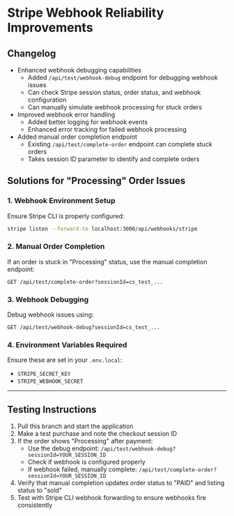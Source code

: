 # Stripe Webhook Reliability Improvements

## Changelog

- Enhanced webhook debugging capabilities
  - Added `/api/test/webhook-debug` endpoint for debugging webhook issues
  - Can check Stripe session status, order status, and webhook configuration
  - Can manually simulate webhook processing for stuck orders
- Improved webhook error handling
  - Added better logging for webhook events
  - Enhanced error tracking for failed webhook processing
- Added manual order completion endpoint
  - Existing `/api/test/complete-order` endpoint can complete stuck orders
  - Takes session ID parameter to identify and complete orders

## Solutions for "Processing" Order Issues

### 1. Webhook Environment Setup
Ensure Stripe CLI is properly configured:
```bash
stripe listen --forward-to localhost:3000/api/webhooks/stripe
```

### 2. Manual Order Completion
If an order is stuck in "Processing" status, use the manual completion endpoint:
```
GET /api/test/complete-order?sessionId=cs_test_...
```

### 3. Webhook Debugging
Debug webhook issues using:
```
GET /api/test/webhook-debug?sessionId=cs_test_...
```

### 4. Environment Variables Required
Ensure these are set in your `.env.local`:
- `STRIPE_SECRET_KEY`
- `STRIPE_WEBHOOK_SECRET`

---

## Testing Instructions

1. Pull this branch and start the application
2. Make a test purchase and note the checkout session ID
3. If the order shows "Processing" after payment:
   - Use the debug endpoint: `/api/test/webhook-debug?sessionId=YOUR_SESSION_ID`
   - Check if webhook is configured properly
   - If webhook failed, manually complete: `/api/test/complete-order?sessionId=YOUR_SESSION_ID`
4. Verify that manual completion updates order status to "PAID" and listing status to "sold"
5. Test with Stripe CLI webhook forwarding to ensure webhooks fire consistently
